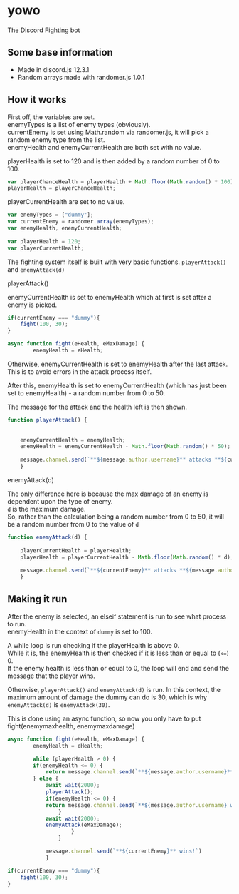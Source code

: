 # yowo
The Discord Fighting bot <br>

## Some base information
- Made in discord.js 12.3.1
- Random arrays made with randomer.js 1.0.1

## How it works
First off, the variables are set. <br>
enemyTypes is a list of enemy types (obviously). <br>
currentEnemy is set using Math.random via randomer.js, it will pick a random enemy type from the list. <br>
enemyHealth and enemyCurrentHealth are both set with no value. <br>

playerHealth is set to 120 and is then added by a random number of 0 to 100.<br>

```js
var playerChanceHealth = playerHealth + Math.floor(Math.random() * 100);
playerHealth = playerChanceHealth;
```
playerCurrentHealth are set to no value.

```js
var enemyTypes = ["dummy"];
var currentEnemy = randomer.array(enemyTypes);
var enemyHealth, enemyCurrentHealth;
            
var playerHealth = 120;
var playerCurrentHealth;
```


The fighting system itself is built with very basic functions.
`playerAttack()` and `enemyAttack(d)`

playerAttack()

enemyCurrentHealth is set to enemyHealth which at first is set after a enemy is picked.


```js
if(currentEnemy === "dummy"){
    fight(100, 30);
}
```

```js
async function fight(eHealth, eMaxDamage) {
        enemyHealth = eHealth;
```

Otherwise, enemyCurrentHealth is set to enemyHealth after the last attack. <br>
This is to avoid errors in the attack process itself.

After this, enemyHealth is set to enemyCurrentHealth (which has just been set to enemyHealth) - a random number from 0 to 50.

The message for the attack and the health left is then shown.


```js
function playerAttack() {
            
                
    enemyCurrentHealth = enemyHealth;
    enemyHealth = enemyCurrentHealth - Math.floor(Math.random() * 50);
                
    message.channel.send(`**${message.author.username}** attacks **${currentEnemy}**!\n${currentEnemy}\'s health is now ${enemyHealth}`);
    }
```

enemyAttack(d)

The only difference here is because the max damage of an enemy is dependent upon the type of enemy. <br>
`d` is the maximum damage. <br>
So, rather than the calculation being a random number from 0 to 50, it will be a random number from 0 to the value of `d`

```js
function enemyAttack(d) {
                
    playerCurrentHealth = playerHealth;
    playerHealth = playerCurrentHealth - Math.floor(Math.random() * d);
                
    message.channel.send(`**${currentEnemy}** attacks **${message.author.username}**!\n${message.author.username}\'s health is now ${playerHealth}`);
    }
```

## Making it run

After the enemy is selected, an elseif statement is run to see what process to run. <br>
enemyHealth in the context of `dummy` is set to 100.

A while loop is run checking if the playerHealth is above 0. <br>
While it is, the enemyHealth is then checked if it is less than or equal to (`<=`) 0. <br>
If the enemy health is less than or equal to 0, the loop will end and send the message that the player wins. <br>

Otherwise, `playerAttack()` and `enemyAttack(d)` is run.
In this context, the maximum amount of damage the dummy can do is 30, which is why `enemyAttack(d)` is `enemyAttack(30)`. <br>

This is done using an async function, so now you only have to put fight(enemymaxhealth, enemymaxdamage)<br>

```js
async function fight(eHealth, eMaxDamage) {
        enemyHealth = eHealth;

        while (playerHealth > 0) {
        if(enemyHealth <= 0) {
            return message.channel.send(`**${message.author.username}** wins!`);
        } else {
            await wait(2000);
            playerAttack();
            if(enemyHealth <= 0) {
            return message.channel.send(`**${message.author.username} wins!**`);
                }
            await wait(2000);
            enemyAttack(eMaxDamage);
                    }
                }

            message.channel.send(`**${currentEnemy}** wins!`)
            }
```

```js
if(currentEnemy === "dummy"){
    fight(100, 30);
}
```